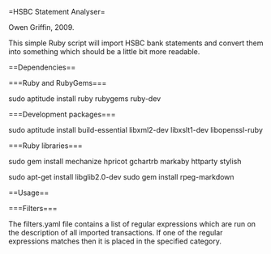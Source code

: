 =HSBC Statement Analyser=

Owen Griffin, 2009.

This simple Ruby script will import HSBC bank statements and convert them into something which should be a little bit more readable.

==Dependencies==

===Ruby and RubyGems===

sudo aptitude install ruby rubygems ruby-dev

===Development packages===

sudo aptitude install build-essential libxml2-dev libxslt1-dev libopenssl-ruby

===Ruby libraries===

sudo gem install mechanize hpricot gchartrb markaby httparty stylish

sudo apt-get install libglib2.0-dev
sudo gem install rpeg-markdown 

==Usage==

===Filters===

The filters.yaml file contains a list of regular expressions which are run on the description of all imported transactions. If one of the regular expressions matches then it is placed in the specified category.